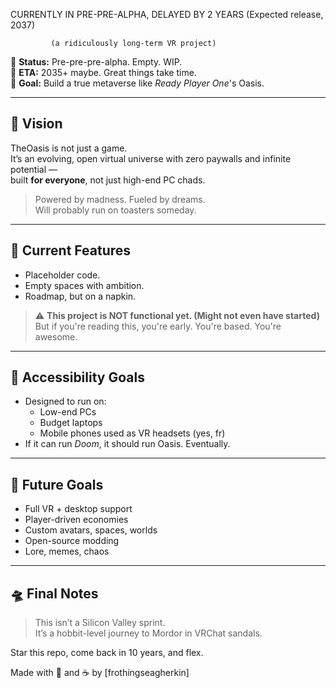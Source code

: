 CURRENTLY IN PRE-PRE-ALPHA, DELAYED BY 2 YEARS (Expected release, 2037)
                   
             (a ridiculously long-term VR project)

📅 **Status:** Pre-pre-pre-alpha. Empty. WIP.  
📆 **ETA:** 2035+ maybe. Great things take time.  
🎯 **Goal:** Build a true metaverse like *Ready Player One*'s Oasis.

---

## 🧠 Vision

TheOasis is not just a game.  
It’s an evolving, open virtual universe with zero paywalls and infinite potential —  
built **for everyone**, not just high-end PC chads.

> Powered by madness. Fueled by dreams.  
> Will probably run on toasters someday.

---

## 🔧 Current Features

- Placeholder code.
- Empty spaces with ambition.
- Roadmap, but on a napkin.

> ⚠️ **This project is NOT functional yet. (Might not even have started)**  
> But if you're reading this, you're early. You're based. You're awesome.

---

## 📱 Accessibility Goals

- Designed to run on:
  - Low-end PCs  
  - Budget laptops  
  - Mobile phones used as VR headsets (yes, fr)
- If it can run *Doom*, it should run Oasis. Eventually.

---

## 🚀 Future Goals

- Full VR + desktop support  
- Player-driven economies  
- Custom avatars, spaces, worlds  
- Open-source modding  
- Lore, memes, chaos

---

## 🛸 Final Notes

> This isn’t a Silicon Valley sprint.  
> It’s a hobbit-level journey to Mordor in VRChat sandals.

Star this repo, come back in 10 years, and flex.

Made with 🍞 and ☕ by [frothingseagherkin]
